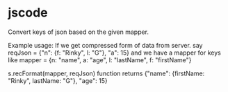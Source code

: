 # jscode
Convert keys of json based on the given mapper.

Example usage:
If we get compressed form of data from server. say reqJson = {"n": {f: "Rinky", l: "G"}, "a": 15}
and we have a mapper for keys like mapper = {n: "name", a: "age", l: "lastName", f: "firstName"}

s.recFormat(mapper, reqJson)
 function returns {"name": {firstName: "Rinky", lastName: "G"}, "age": 15}
